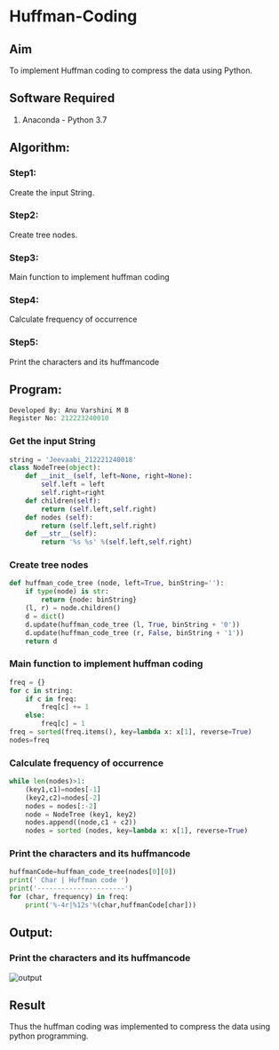 # Huffman-Coding
## Aim
To implement Huffman coding to compress the data using Python.

## Software Required
1. Anaconda - Python 3.7

## Algorithm:
### Step1:
Create the input String.

### Step2:
Create tree nodes.

### Step3:
Main function to implement huffman coding

### Step4:
Calculate frequency of occurrence

### Step5:
Print the characters and its huffmancode

 
## Program:

```python
Developed By: Anu Varshini M B
Register No: 212223240010
```
### Get the input String
```python
string = 'Jeevaabi_212221240018'
class NodeTree(object):
    def __init__(self, left=None, right=None): 
        self.left = left
        self.right=right
    def children(self):
        return (self.left,self.right)
    def nodes (self):
        return (self.left,self.right)
    def __str__(self):
        return '%s %s' %(self.left,self.right)
```

### Create tree nodes
```python
def huffman_code_tree (node, left=True, binString=''):
    if type(node) is str:
        return {node: binString}
    (l, r) = node.children()
    d = dict()
    d.update(huffman_code_tree (l, True, binString + '0'))
    d.update(huffman_code_tree (r, False, binString + '1'))
    return d
```


### Main function to implement huffman coding
```python
freq = {}
for c in string:
    if c in freq:
        freq[c] += 1
    else:
        freq[c] = 1
freq = sorted(freq.items(), key=lambda x: x[1], reverse=True)
nodes=freq
```


### Calculate frequency of occurrence
```python
while len(nodes)>1:
    (key1,c1)=nodes[-1]
    (key2,c2)=nodes[-2]
    nodes = nodes[:-2]
    node = NodeTree (key1, key2)
    nodes.append((node,c1 + c2))
    nodes = sorted (nodes, key=lambda x: x[1], reverse=True)
```



### Print the characters and its huffmancode
```python
huffmanCode=huffman_code_tree(nodes[0][0])
print(' Char | Huffman code ') 
print('----------------------')
for (char, frequency) in freq:
    print('%-4r|%12s'%(char,huffmanCode[char]))
```

## Output:

### Print the characters and its huffmancode
![output](https://github.com/JEEVAABI/HUFFMAN-CODING-/blob/main/out.png?raw=true)



## Result
Thus the huffman coding was implemented to compress the data using python programming.